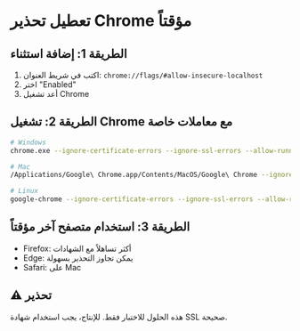 # تعطيل تحذير Chrome مؤقتاً

## الطريقة 1: إضافة استثناء
1. اكتب في شريط العنوان: `chrome://flags/#allow-insecure-localhost`
2. اختر "Enabled"
3. أعد تشغيل Chrome

## الطريقة 2: تشغيل Chrome مع معاملات خاصة
```bash
# Windows
chrome.exe --ignore-certificate-errors --ignore-ssl-errors --allow-running-insecure-content

# Mac
/Applications/Google\ Chrome.app/Contents/MacOS/Google\ Chrome --ignore-certificate-errors --ignore-ssl-errors --allow-running-insecure-content

# Linux
google-chrome --ignore-certificate-errors --ignore-ssl-errors --allow-running-insecure-content
```

## الطريقة 3: استخدام متصفح آخر مؤقتاً
- Firefox: أكثر تساهلاً مع الشهادات
- Edge: يمكن تجاوز التحذير بسهولة
- Safari: على Mac

## ⚠️ تحذير
هذه الحلول للاختبار فقط. للإنتاج، يجب استخدام شهادة SSL صحيحة.
